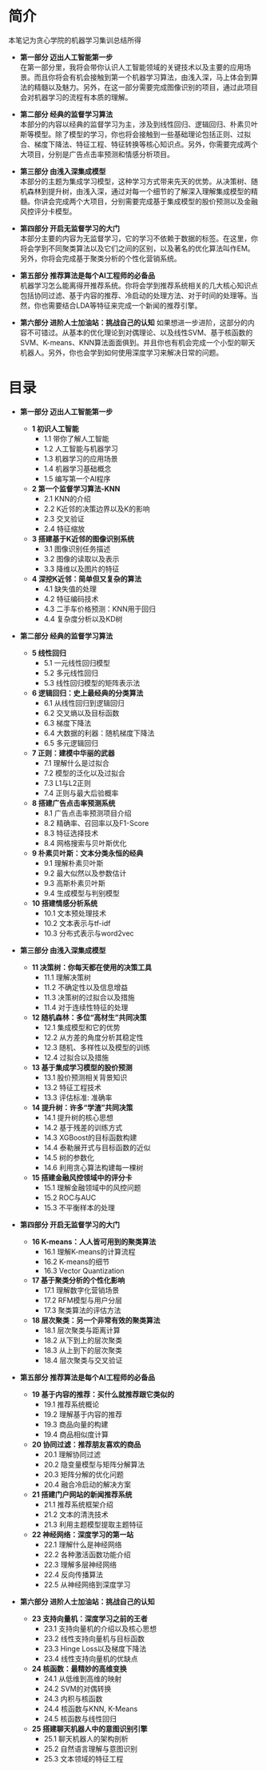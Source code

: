 # 简介
本笔记为贪心学院的机器学习集训总结所得

* **第一部分 迈出人工智能第一步**  
在第一部分里，我将会带你认识人工智能领域的关键技术以及主要的应用场景。而且你将会有机会接触到第一个机器学习算法，由浅入深，马上体会到算法的精髓以及魅力。另外，在这一部分需要完成图像识别的项目，通过此项目会对机器学习的流程有本质的理解。

* **第二部分 经典的监督学习算法**  
本部分的内容以经典的监督学习为主，涉及到线性回归、逻辑回归、朴素贝叶斯等模型。除了模型的学习，你也将会接触到一些基础理论包括正则、过拟合、梯度下降法、特征工程、特征转换等核心知识点。另外，你需要完成两个大项目，分别是广告点击率预测和情感分析项目。

* **第三部分 由浅入深集成模型**  
本部分的主题为集成学习模型，这种学习方式带来先天的优势。从决策树、随机森林到提升树，由浅入深，通过对每一个细节的了解深入理解集成模型的精髓。你讲会完成两个大项目，分别需要完成基于集成模型的股价预测以及金融风控评分卡模型。

* **第四部分 开启无监督学习的大门**  
本部分主要的内容为无监督学习，它的学习不依赖于数据的标签。在这里，你将会学到不同聚类算法以及它们之间的区别，以及著名的优化算法叫作EM。另外，你将会完成基于聚类分析的个性化营销系统。

* **第五部分 推荐算法是每个AI工程师的必备品**  
机器学习怎么能离得开推荐系统。你将会学到推荐系统相关的几大核心知识点包括协同过滤、基于内容的推荐、冷启动的处理方法、对于时间的处理等。当然，你也需要结合LDA等特征来完成一个新闻的推荐引擎。


* **第六部分 进阶人士加油站：挑战自己的认知**
如果想进一步进阶，这部分的内容不可错过。从基本的优化理论到对偶理论、以及线性SVM、基于核函数的SVM、K-means、KNN算法面面俱到。并且你也有机会完成一个小型的聊天机器人。另外，你也会学到如何使用深度学习来解决日常的问题。


# 目录
* **第一部分 迈出人工智能第一步**  
    * **1 初识人工智能**
        * 1.1 带你了解人工智能
        * 1.2 人工智能与机器学习
        * 1.3 机器学习的应用场景
        * 1.4 机器学习基础概念
        * 1.5 编写第一个AI程序
    * **2 第一个监督学习算法-KNN**
        * 2.1 KNN的介绍
        * 2.2 K近邻的决策边界以及K的影响
        * 2.3 交叉验证
        * 2.4 特征缩放
    * **3 搭建基于K近邻的图像识别系统**
        * 3.1 图像识别任务描述
        * 3.2 图像的读取以及表示
        * 3.3 降维以及图片的特征
    * **4 深挖K近邻：简单但又复杂的算法**
        * 4.1 缺失值的处理
        * 4.2 特征编码技术
        * 4.3 二手车价格预测：KNN用于回归
        * 4.4 复杂度分析以及KD树
 
* **第二部分 经典的监督学习算法**  
    * **5 线性回归**
        * 5.1 一元线性回归模型
        * 5.2 多元线性回归
        * 5.3 线性回归模型的矩阵表示法
    * **6 逻辑回归：史上最经典的分类算法**
        * 6.1 从线性回归到逻辑回归
        * 6.2 交叉熵以及目标函数
        * 6.3 梯度下降法
        * 6.4 大数据的利器：随机梯度下降法
        * 6.5 多元逻辑回归
    * **7 正则：建模中华丽的武器**
        * 7.1 理解什么是过拟合
        * 7.2 模型的泛化以及过拟合
        * 7.3 L1与L2正则
        * 7.4 正则与最大后验概率
    * **8 搭建广告点击率预测系统**
        * 8.1 广告点击率预测项目介绍
        * 8.2 精确率、召回率以及F1-Score
        * 8.3 特征选择技术
        * 8.4 网格搜索与贝叶斯优化
    * **9 朴素贝叶斯：文本分类永恒的经典**
        * 9.1 理解朴素贝叶斯
        * 9.2 最大似然以及参数估计
        * 9.3 高斯朴素贝叶斯
        * 9.4 生成模型与判别模型
    * **10 搭建情感分析系统**
        * 10.1 文本预处理技术
        * 10.2 文本表示与tf-idf
        * 10.3 分布式表示与word2vec

* **第三部分 由浅入深集成模型**  
    * **11 决策树：你每天都在使用的决策工具**
        * 11.1 理解决策树
        * 11.2 不确定性以及信息增益
        * 11.3 决策树的过拟合以及措施
        * 11.4 对于连续性特征的处理
    * **12 随机森林：多位“高材生”共同决策**
        * 12.1 集成模型和它的优势
        * 12.2 从方差的角度分析其稳定性
        * 12.3 随机、多样性以及模型的训练
        * 12.4 过拟合以及措施
    * **13 基于集成学习模型的股价预测**
        * 13.1 股价预测相关背景知识
        * 13.2 特征工程技术
        * 13.3 评估标准: 准确率
    * **14 提升树：许多“学渣”共同决策**
        * 14.1 提升树的核心思想
        * 14.2 基于残差的训练方式
        * 14.3 XGBoost的目标函数构建
        * 14.4 泰勒展开式与目标函数的近似
        * 14.5 树的参数化
        * 14.6 利用贪心算法构建每一棵树
    * **15 搭建金融风控领域中的评分卡**
        * 15.1 理解金融领域中的风控问题
        * 15.2 ROC与AUC
        * 15.3 不平衡样本的处理

* **第四部分 开启无监督学习的大门**  
    * **16 K-means：人人皆可用到的聚类算法**
        * 16.1 理解K-means的计算流程
        * 16.2 K-means的细节
        * 16.3 Vector Quantization
    * **17 基于聚类分析的个性化影响**
        * 17.1 理解数字化营销场景
        * 17.2 RFM模型与用户分层
        * 17.3 聚类算法的评估方法
    * **18 层次聚类：另一个非常有效的聚类算法**
        * 18.1 层次聚类与距离计算
        * 18.2 从下到上的层次聚类
        * 18.3 从上到下的层次聚类
        * 18.4 层次聚类与交叉验证

* **第五部分 推荐算法是每个AI工程师的必备品**  
    * **19 基于内容的推荐：买什么就推荐跟它类似的**
        * 19.1 推荐系统概论
        * 19.2 理解基于内容的推荐
        * 19.3 商品向量的构建
        * 19.4 商品相似度计算
    * **20 协同过滤：推荐朋友喜欢的商品**
        * 20.1 理解协同过滤
        * 20.2 隐变量模型与矩阵分解算法
        * 20.3 矩阵分解的优化问题
        * 20.4 融合冷启动的解决方案
    * **21 搭建门户网站的新闻推荐系统**
        * 21.1 推荐系统框架介绍
        * 21.2 文本的清洗技术
        * 21.3 利用主题模型提取主题特征
    * **22 神经网络：深度学习的第一站**
        * 22.1 理解什么是神经网络
        * 22.2 各种激活函数功能介绍
        * 22.3 理解多层神经网络
        * 22.4 反向传播算法
        * 22.5 从神经网络到深度学习

* **第六部分 进阶人士加油站：挑战自己的认知**
    * **23 支持向量机：深度学习之前的王者**
        * 23.1 支持向量机的介绍以及核心思想
        * 23.2 线性支持向量机与目标函数
        * 23.3 Hinge Loss以及梯度下降法
        * 23.4 线性支持向量机的优缺点
    * **24 核函数：最精妙的高维变换**
        * 24.1 从低维到高维的映射
        * 24.2 SVM的对偶转换
        * 24.3 内积与核函数
        * 24.4 核函数与KNN, K-Means
        * 24.5 核函数与线性回归
    * **25 搭建聊天机器人中的意图识别引擎**
        * 25.1 聊天机器人的架构剖析
        * 25.2 自然语言理解与意图识别
        * 25.3 文本领域的特征工程
